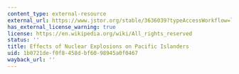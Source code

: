 ```yaml
---
content_type: external-resource
external_url: https://www.jstor.org/stable/3636039?typeAccessWorkflow=login
has_external_license_warning: true
license: https://en.wikipedia.org/wiki/All_rights_reserved
status: ''
title: Effects of Nuclear Explosions on Pacific Islanders
uid: 1b0721de-f0f8-458d-bf60-98945a0f0467
wayback_url: ''
---
```

